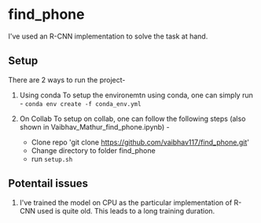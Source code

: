 # find_phone

I've used an R-CNN implementation to solve the task at hand.

## Setup
There are 2 ways to run the project-
1. Using conda
To setup the environemtn using conda, one can simply run -
`conda env create -f conda_env.yml`

2. On Collab
To setup on collab, one can follow the following steps (also shown in Vaibhav_Mathur_find_phone.ipynb) -
    - Clone repo 'git clone https://github.com/vaibhav117/find_phone.git'
    - Change directory to folder find_phone
    - run `setup.sh` 

## Potentail issues
1. I've trained the model on CPU as the particular implementation of R-CNN used is quite old. This leads to a long training duration.